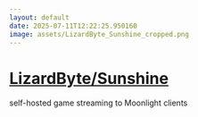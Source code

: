 ```yaml
---
layout: default
date: 2025-07-11T12:22:25.950160
image: assets/LizardByte_Sunshine_cropped.png
---
```


# [LizardByte/Sunshine](https://github.com/LizardByte/Sunshine)

self-hosted game streaming to Moonlight clients

